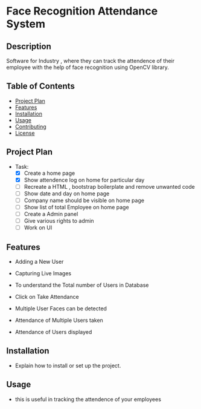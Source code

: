 
# Face Recognition Attendance System 

## Description
Software for Industry , where they can track the attendence of their employee with the help of face recognition using OpenCV library.

## Table of Contents
- [Project Plan](#project-plan)
- [Features](#features)
- [Installation](#installation)
- [Usage](#usage)
- [Contributing](#contributing)
- [License](#license)

## Project Plan
- Task:
  - [x] Create a home page
  - [x] Show attendence log on home for particular day
  - [ ] Recreate a HTML , bootstrap boilerplate and remove unwanted code
  - [ ] Show date and day on home page
  - [ ] Company name should be visible on home page
  - [ ] Show list of total Employee on home page
  - [ ] Create a Admin panel
  - [ ] Give various rights to admin 
  - [ ] Work on UI

## Features
- Adding a New User

-	Capturing Live Images

-	To understand the Total number of Users in Database
  
-	Click on Take Attendance 

-	Multiple User Faces can be detected

-	Attendance of Multiple Users taken

-	Attendance of Users displayed

## Installation
- Explain how to install or set up the project.

## Usage
- this is useful in tracking the attendence of your employees
